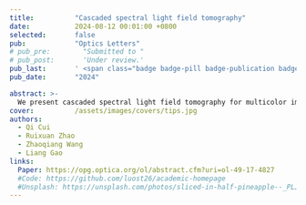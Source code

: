 ```yaml
---
title:          "Cascaded spectral light field tomography"
date:           2024-08-12 00:01:00 +0800
selected:       false
pub:            "Optics Letters"
# pub_pre:        "Submitted to "
# pub_post:       'Under review.'
pub_last:       ' <span class="badge badge-pill badge-publication badge-success">Spotlight</span>'
pub_date:       "2024"

abstract: >-
  We present cascaded spectral light field tomography for multicolor imaging in three dimensions (3D). Building upon light field tomography, our method uses a Dove prism array and a cylindrical lens array to transform a 3D scene into one-dimensional (1D) projections. To further enhance the reconstructed image quality, we incorporate a rotating Dove prism to increase the number of projection angles and a scanning light sheet to sparsify the sample along the depth axis. The resulting 1D projections are then spectrally dispersed for parallel spectral measurements. We demonstrate the effectiveness of our system in both fluorescence and scattering microscopy applications.
cover:          /assets/images/covers/tips.jpg
authors:
  - Qi Cui
  - Ruixuan Zhao
  - Zhaoqiang Wang
  - Liang Gao
links:
  Paper: https://opg.optica.org/ol/abstract.cfm?uri=ol-49-17-4827
  #Code: https://github.com/luost26/academic-homepage
  #Unsplash: https://unsplash.com/photos/sliced-in-half-pineapple--_PLJZmHZzk
---
```


